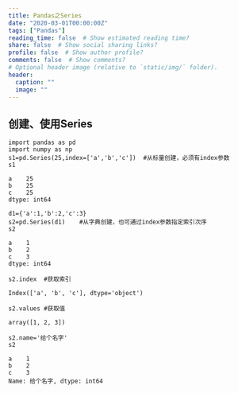 ```yaml
---
title: Pandas之Series
date: "2020-03-01T00:00:00Z"
tags: ["Pandas"]
reading_time: false  # Show estimated reading time?
share: false  # Show social sharing links?
profile: false  # Show author profile?
comments: false  # Show comments?
# Optional header image (relative to `static/img/` folder).
header:
  caption: ""
  image: ""
---
```


## 创建、使用Series

```
import pandas as pd
import numpy as np
s1=pd.Series(25,index=['a','b','c'])  #从标量创建，必须有index参数
s1
```




    a    25
    b    25
    c    25
    dtype: int64




```
d1={'a':1,'b':2,'c':3}
s2=pd.Series(d1)    #从字典创建，也可通过index参数指定索引次序
s2
```




    a    1
    b    2
    c    3
    dtype: int64




```
s2.index  #获取索引
```




    Index(['a', 'b', 'c'], dtype='object')




```
s2.values #获取值
```




    array([1, 2, 3])




```
s2.name='给个名字'
s2
```




    a    1
    b    2
    c    3
    Name: 给个名字, dtype: int64


